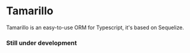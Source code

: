 # Tamarillo
Tamarillo is an easy-to-use ORM for Typescript, it's based on Sequelize.

### Still under development
